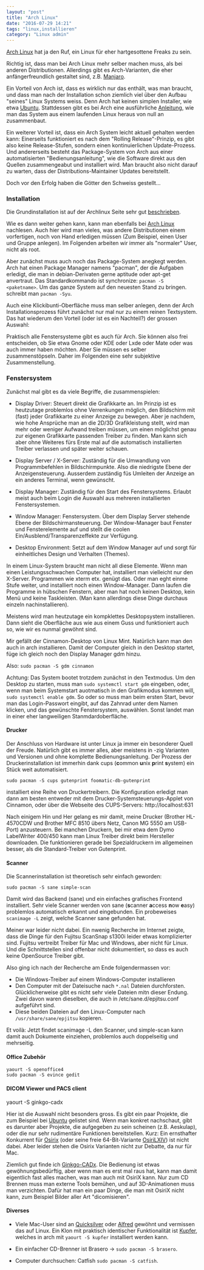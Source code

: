 ```yaml
---
layout: "post"
title: "Arch Linux"
date: "2016-07-29 14:21"
tags: "linux,installieren"
category: "Linux admin"
---
```

[Arch Linux](http://www.archlinux.org) hat ja den Ruf, ein Linux für eher hartgesottene Freaks zu sein.

Richtig ist, dass man bei Arch Linux mehr selber machen muss, als bei anderen Distributionen. Allerdings gibt es Arch-Varianten, die eher anfängerfreundlich gestaltet sind, z.B. [Manjaro](http://manjaro.org).

Ein Vorteil von Arch ist, dass es wirklich nur das enthält, was man braucht, und dass man nach der Installation schon ziemlich viel über den Aufbau "seines" Linux Systems weiss.
Denn Arch hat keinen simplen Installer, wie etwa [Ubuntu](http://www.ubuntu.com). Stattdessen gibt es bei Arch eine ausführliche [Anleitung](https://wiki.archlinux.org/index.php/Beginners%27_guide), wie man das System aus einem laufenden Linux heraus von null an zusammenbaut.

Ein weiterer Vorteil ist, dass ein Arch System leicht aktuell gehalten werden kann: Einerseits funktioniert es nach dem "Rolling Release"-Prinzip, es gibt also keine Release-Stufen, sondern einen kontinuierlichen Update-Prozess. Und andererseits besteht das Package-System von Arch aus einer automatisierten "Bedienungsanleitung", wie die Software direkt aus den Quellen zusammengeabut und installiert wird. Man braucht also nicht darauf zu warten, dass der Distributions-Maintainer Updates bereitstellt.

 Doch vor den Erfolg haben die Götter den Schweiss gestellt...


### Installation

Die Grundinstallation ist auf der Archlinux Seite sehr gut [beschrieben](https://wiki.archlinux.org/index.php/Beginners%27_guide).

Wie es dann weiter gehen kann, kann man ebenfalls bei [Arch Linux](https://wiki.archlinux.org/index.php/General_recommendations)   nachlesen. Auch hier wird man vieles, was andere Distributionen einem vorfertigen, noch von Hand erledigen müssen (Zum Beispiel, einen User und Gruppe anlegen). Im Folgenden arbeiten wir immer als "normaler" User, nicht als root.

Aber zunächst muss auch noch das Package-System anegkegt werden. Arch hat einen Package Manager namens "pacman", der die Aufgaben erledigt, die man in debian-Derivaten gerne aptitude oder apt-get anvertraut. Das Standardkommando ist synchronize: `pacman -S <paketname>`. Um das ganze System auf den neuesten Stand zu bringen. schreibt man `pacman -Syu`.

Auch eine Klickibunti-Oberfläche muss man selber anlegen, denn der Arch Installationsprozess führt zunächst nur mal nur zu einem reinen Textsystem. Das hat wiederum den Vorteil (oder ist es ein Nachteil?) der grossen Auswahl:

Praktisch alle Fenstersysteme gibt es auch für Arch. Sie können also frei entscheiden, ob Sie etwa Gnome oder KDE oder Lxde oder Mate oder was auch immer haben möchten. Aber Sie müssen es selber zusammenstöpseln. Daher im Folgenden eine sehr subjektive Zusammenstellung.

### Fenstersystem
Zunächst mal gibt es da viele Begriffe, die zusammenspielen:

- Display Driver: Steuert direkt die Grafikkarte an. Im Prinzip ist es heutzutage problemlos ohne Verrenkungen möglich, den Bildschirm mit (fast) jeder Grafikkarte zu einer Anzeige zu bewegen. Aber je nachdem, wie hohe Ansprüche man an die 2D/3D Grafikleistung stellt, wird man mehr oder weniger Aufwand treiben müssen, um einen möglichst genau zur eigenen Grafikkarte passenden Treiber zu finden. Man kann sich aber ohne Weiteres fürs Erste mal auf die automatisch installierten Treiber verlassen und später weiter schauen.

- Display Server / X-Server: Zuständig für die Umwandlung von Programmbefehlen in Bildschirmpunkte. Also die niedrigste Ebene der Anzeigensteuerung. Ausserdem zuständig füs Umleiten der Anzeige an ein anderes Terminal, wenn gewünscht.

- Display Manager: Zuständig für den Start des Fenstersystems. Erlaubt meist auch beim Login die Auswahl aus mehreren installierten Fenstersystemen.

- Window Manager: Fenstersystem. Über dem Display Server stehende Ebene der Bildschirmansteuerung. Der Window-Manager baut Fenster und Fensterelemente auf und stellt die coolen Ein/Ausblend/Transparenzeffekte zur Verfügung.

- Desktop Environment: Setzt auf dem Window Manager auf und sorgt für einheitliches Design und Verhalten (Themes).

In einem Linux-System braucht man nicht all diese Elemente. Wenn man einen Leistungsschwachen Computer hat, installiert man vielleicht nur den X-Server. Programmen wie xterm etx. genügt das. Oder man eght einme Stufe weiter, und installiert noch einen Window-Manager. Dann laufen die Programme in hübschen Fenstern, aber man hat noch keinen Desktop, kein Menü und keine Taskleisten. (Man kann allerdings diese Dinge durchaus einzeln nachinstallieren).

Meistens wird man heutzutage ein kompklettes Desktopsystem installieren. Dann sieht die Oberfläche aus wie aus einem Guss und funktioniert auch so, wie wir es nunmal gewöhnt sind.

Mir gefällt der Cinnamon-Desktop von Linux Mint. Natürlich kann man den auch in arch installieren. Damit der Computer gleich in den Desktop startet, füge ich gleich noch den Display Manager gdm hinzu.

Also: `sudo pacman -S gdm cinnamon`

Achtung: Das System bootet trotzdem zunächst in den Textmodus. Um den Desktop zu starten, muss man `sudo systemctl start gdm` eingeben, oder, wenn man beim Systemstart auotmatisch in den Grafikmodus kommen will, `sudo systemctl enable gdm`. So oder so muss man beim ersten Start, bevor man das Login-Passwort eingibt, auf das Zahnrad unter dem Namen klicken, und das gewünschte Fenstersystem, auswählen. Sonst landet man in einer eher langweiligen Stanmdardoberfläche.

#### Drucker

Der Anschluss von Hardware ist unter Linux ja immer ein besonderer Quell der Freude. Natürlich gibt es immer alles, aber meistens in -zig Varianten und Versionen und ohne komplette Bedienungsanleitung.
Der Prozess der Druckerinstallation ist immerhin dank cups (**c**ommon **u**nix **p**rint **s**ystem) ein Stück weit automatisiert.

    sudo pacman -S cups gutenprint foomatic-db-gutenprint

installiert eine Reihe von Druckertreibern. Die Konfiguration erledigt man dann am besten entweder mit dem Drucker-Systemsteuerungs-Applet von Cinnamon, oder über die Webseite des CUPS-Servers: http://localhost:631

Nach einigem Hin und Her gelang es mir damit, meine Drucker (Brother HL-4570CDW und Brother MFC 8510 übers Netz, Canon MG 5550 am USB-Port) anzusteuern. Bei manchen Druckern, bei mir etwa dem Dymo LabelWriter 400/450 kann man Linux Treiber direkt beim Hersteller downloaden. Die funktionieren gerade bei Spezialdruckern im allgemeinen besser, als die Standard-Treiber von Gutenprint.

#### Scanner

Die Scannerinstallation ist theoretisch sehr einfach geworden:

    sudo pacman -S sane simple-scan

Damit wird das Backend (sane) und ein einfaches grafisches Frontend installiert. Sehr viele Scanner werden von sane (**s**canner **a**ccess **n**ow **e**asy) problemlos automatisch erkannt und eingebunden. Ein probeweises `scanimage -L` zeigt, welche Scanner sane gefunden hat.

Meiner war leider nicht dabei. Ein nwenig Recherche im Internet zeigte, dass die Dinge für den Fujitsu ScanSnap s1300i leider etwas komplizierter sind. Fujitsu vertreibt Treiber für Mac und Windows, aber nicht für Linux. Und die Schnittstellen sind offenbar nicht dokumentiert, so dass es auch keine OpenSource Treiber gibt.

Also ging ich nach der Recherche am Ende folgendermassen vor:

* Die Windows-Treiber auf einem Windows-Computer installieren
* Den Computer mit der Dateisuche nach `*.nal` Dateien durchforsten. Glücklicherweise gibt es nicht sehr viele Dateien mitn dieser Endung. Zwei davon waren dieselben, die auch in /etc/sane.d/epjitsu.conf aufgeführt sind.
* Diese beiden Dateien auf den Linux-Computer nach `/usr/share/sane/epjitsu` kopieren.

Et voilà: Jetzt findet scanimage -L den Scanner, und simple-scan kann damit auch Dokumente einziehen, problemlos auch doppelseitig und mehrseitig.



#### Office Zubehör

    yaourt -S openoffice4
    sudo pacman -S evince gedit    

#### DICOM Viewer und PACS client

  yaourt -S ginkgo-cadx

  Hier ist die Auswahl nicht besonders gross. Es gibt ein paar Projekte, die zum Beispiel bei [Ubuntu](https://wiki.ubuntuusers.de/DICOM/) gelistet sind. Wenn man konkret nachschaut, gibt es darunter aber Projekte, die aufgegeben zu sein scheinen (z.B. Aeskulap), oder die nur sehr rudimentäre Funktionen bereitstellen. Kurz: Ein ernsthafter Konkurrent für [Osirix](http://www.osirix-viewer.com/) (oder seine freie 64-Bit-Variante [OsiriLXIV](http://bettar.no-ip.org/lxiv/)) ist nicht dabei. Aber leider stehen die Osirix Varianten nicht zur Debatte, da nur für Mac.

  Ziemlich gut finde ich [Ginkgo-CADx](http://ginkgo-cadx.com/en/). Die Bedienung ist etwas gewöhnungsbedürftig, aber wenn man es erst mal raus hat, kann man damit eigentlich fast alles machen, was man auch mit OsiriX kann. Nur zum CD Brennen muss man externe Tools bemühen, und auf 3D-Animationen muss man verzichten. Dafür hat man ein paar Dinge, die man mit OsiriX nicht kann, zum Beispiel Bilder aller Art "dicomisieren".

  #### Diverses

  * Viele Mac-User sind an [Quicksilver](https://qsapp.com/) oder [Alfred](https://www.alfredapp.com/) gewöhnt und vermissen das auf Linux. Ein Klon mit praktisch identischer Funktionalität ist [Kupfer](http://engla.github.io/kupfer/), welches in arch mit `yaourt -S kupfer` installiert werden kann.

  * Ein einfacher CD-Brenner ist Brasero -> `sudo pacman -S brasero`.
  * Computer durchsuchen: Catfish `sudo pacman -S catfish`.

